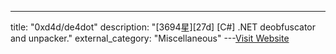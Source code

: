 ---
title: "0xd4d/de4dot"
description: "[3694星][27d] [C#]  .NET deobfuscator and unpacker."
external_category: "Miscellaneous"
---[Visit Website](https://github.com/0xd4d/de4dot)

